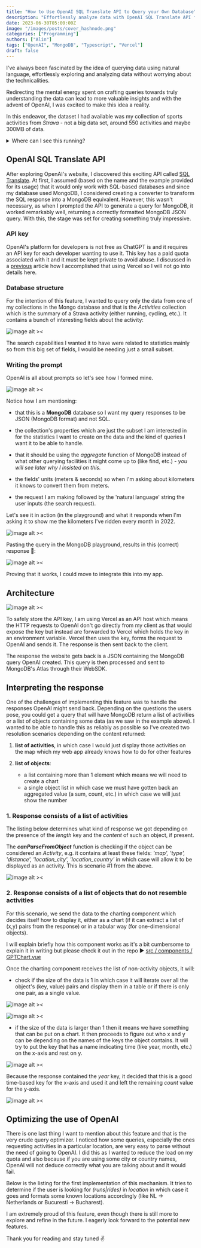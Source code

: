 ```yaml
---
title: "How to Use OpenAI SQL Translate API to Query your Own Database"
description: "Effortlessly analyze data with OpenAI SQL Translate API for MongoDB. Query sports activities, generate stats, and visualize data"
date: 2023-06-30T05:00:00Z
image: "/images/posts/cover_hashnode.png"
categories: ["Programming"]
authors: ["Alin"]
tags: ["OpenAI", "MongoDB", "Typescript", "Vercel"]
draft: false
---
```

I've always been fascinated by the idea of querying data using natural language, effortlessly exploring and analyzing data without worrying about the technicalities. 

Redirecting the mental energy spent on crafting queries towards truly understanding the data can lead to more valuable insights and with the advent of OpenAI, I was excited to make this idea a reality. 

In this endeavor, the dataset I had available was my collection of sports activities from _Strava_ - not a big data set, around 550 activities and maybe 300MB of data.

<details data-node-type="hn-details-summary"><summary>Where can I see this running?</summary><div data-type="detailsContent">The website is called <a target="_blank" rel="noopener noreferrer nofollow" href="https://the-world-covered.vercel.app/">The World Covered</a>.</div></details>

## OpenAI SQL Translate API

After exploring OpenAI's website, I discovered this exciting API called [SQL Translate](https://platform.openai.com/examples/default-sql-translate). At first, I assumed (based on the name and the example provided for its usage) that it would only work with SQL-based databases and since my database used MongoDB, I considered creating a converter to transform the SQL response into a MongoDB equivalent. However, this wasn't necessary, as when I prompted the API to generate a query for MongoDB, it worked remarkably well, returning a correctly formatted MongoDB JSON query. With this, the stage was set for creating something truly impressive.

### API key

OpenAI's platform for developers is not free as ChatGPT is and it requires an API key for each developer wanting to use it. This key has a paid quota associated with it and it must be kept private to avoid abuse. I discussed in a [previous](./mapping-all-my-sports-activities-using-rust-leafletjs-and-openai) article how I accomplished that using Vercel so I will not go into details here.

### Database structure

For the intention of this feature, I wanted to query only the data from one of my collections in the Mongo database and that is the *Activities* collection which is the summary of a Strava activity (either running, cycling, etc.). It contains a bunch of interesting fields about the activity:

![image alt ><](/images/posts/447b39be-66e9-4753-9652-0dafd56b2b84.png)

The search capabilities I wanted it to have were related to statistics mainly so from this big set of fields, I would be needing just a small subset.

### Writing the prompt

OpenAI is all about prompts so let's see how I formed mine.

![image alt ><](/images/posts/df8c88d5-0894-4878-ae5b-c518369d2780.png)

Notice how I am mentioning:

* that this is a **MongoDB** database so I want my query responses to be JSON (MongoDB format) and not SQL.
    
* the collection's properties which are just the subset I am interested in for the statistics I want to create on the data and the kind of queries I want it to be able to handle.
    
* that it should be using the *aggregate* function of MongoDB instead of what other querying facilities it might come up to (like find, etc.) - *you will see later why I insisted on this.*
    
* the fields' units (meters & seconds) so when I'm asking about kilometers it knows to convert them from meters.
    
* the request I am making followed by the 'natural language' string the user inputs (the search request).
    

Let's see it in action (in the playground) and what it responds when I'm asking it to show me the kilometers I've ridden every month in 2022.

![image alt ><](/images/posts/9b088f1d-c688-4a85-9a92-81f47ee370ff.png)

Pasting the query in the MongoDB playground, results in this (correct) response 👏:

![image alt ><](/images/posts/f7e79d35-7dc5-4bfe-a264-fd8ff4056ade.png)

Proving that it works, I could move to integrate this into my app.

## Architecture

![image alt ><](/images/posts/0ffa5c4f-8c05-4f20-8e12-e3b748a04574.png)

To safely store the API key, I am using Vercel as an API host which means the HTTP requests to OpenAI don't go directly from my client as that would expose the key but instead are forwarded to Vercel which holds the key in an environment variable. Vercel then uses the key, forms the request to OpenAI and sends it. The response is then sent back to the client.

The response the website gets back is a JSON containing the MongoDB query OpenAI created. This query is then processed and sent to MongoDB's Atlas through their WebSDK.

## Interpreting the response

One of the challenges of implementing this feature was to handle the responses OpenAI might send back. Depending on the questions the users pose, you could get a query that will have MongoDB return a list of activities or a list of objects containing some data (as we saw in the example above). I wanted to be able to handle this as reliably as possible so I've created two resolution scenarios depending on the content returned:

1. **list of activities**, in which case I would just display those activities on the map which my web app already knows how to do for other features
2. **list of objects**:
    
    - a list containing more than 1 element which means we will need to create a chart        
    - a single object list in which case we must have gotten back an aggregated value (a sum, count, etc.) in which case we will just show the number
        

### 1. Response consists of a list of activities

The listing below determines what kind of response we got depending on the presence of the *length* key and the *content* of such an object, if present.

The ***canParseFromObject*** function is checking if the object can be considered an *Activity*, e.g. it contains at least these fields: *'map', 'type', 'distance', 'location\_city', 'location\_country'* in which case will allow it to be displayed as an activity. This is scenario #1 from the above.

<script src="https://gist.github.com/24rush/9c9bf6d55e89b40d2585451cc0c022f0.js"></script>

![image alt ><](/images/posts/0011ae7e-d869-4df4-9052-cb17e1a7902d.png)

### 2. Response consists of a list of objects that do not resemble activities

For this scenario, we send the data to the charting component which decides itself how to display it, either as a chart (if it can extract a list of (x,y) pairs from the response) or in a tabular way (for one-dimensional objects).

I will explain briefly how this component works as it's a bit cumbersome to explain it in writing but please check it out in the repo ▶️ [src / components / GPTChart.vue](https://github.com/24rush/the-world-covered-web/blob/develop/src/components/GPTChart.vue)

Once the charting component receives the list of non-activity objects, it will:

* check if the size of the data is 1 in which case it will iterate over all the object's (key, value) pairs and display them in a table or if there is only one pair, as a single value.
    

![image alt ><](/images/posts/1fd79577-437f-44ac-8096-572e56a5f9da.png)

![image alt ><](/images/posts/fd84c52d-d227-4898-b323-7080b3b79273.png)

* if the size of the data is larger than 1 then it means we have something that can be put on a chart. It then proceeds to figure out who x and y can be depending on the names of the keys the object contains. It will try to put the key that has a name indicating time (like year, month, etc.) on the x-axis and rest on y.
    

![image alt ><](/images/posts/1303b195-281b-45b2-bdb7-c317541df184.png)

Because the response contained the *year* key, it decided that this is a good time-based key for the x-axis and used it and left the remaining *count* value for the y-axis.

![image alt ><](/images/posts/7263a0ad-9a3d-4773-bac1-8ef4d1b0ec97.png)

## Optimizing the use of OpenAI

There is one last thing I want to mention about this feature and that is the very crude query optimizer. I noticed how some queries, especially the ones requesting activities in a particular location, are very easy to parse without the need of going to OpenAI. I did this as I wanted to reduce the load on my quota and also because if you are using some city or country names, OpenAI will not deduce correctly what you are talking about and it would fail.

Below is the listing for the first implementation of this mechanism. It tries to determine if the user is looking for *(runs|rides)* in *location* in which case it goes and formats some known locations accordingly (like NL -&gt; Netherlands or Bucuresti -&gt; Bucharest).

<script src="https://gist.github.com/24rush/e4e402575d15668f89f5b631be48bd69.js"></script>

I am extremely proud of this feature, even though there is still more to explore and refine in the future. I eagerly look forward to the potential new features.

Thank you for reading and stay tuned ✌️